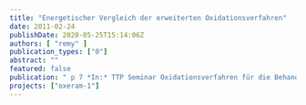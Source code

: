 ```yaml
---
title: "Energetischer Vergleich der erweiterten Oxidationsverfahren"
date: 2011-02-24
publishDate: 2020-05-25T15:14:06Z
authors: [ "remy" ]
publication_types: ["0"]
abstract: ""
featured: false
publication: " p 7 *In:* TTP Seminar Oxidationsverfahren für die Behandlung von Trink- und Abwasser. ZU Berlin. 2011-02-24"
projects: ["oxeram-1"]
---
```


